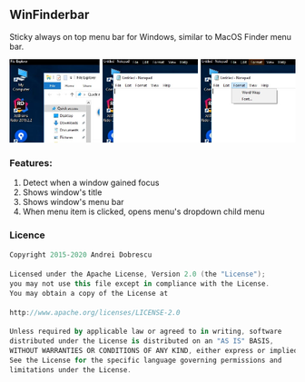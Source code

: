 ## WinFinderbar

Sticky always on top menu bar for Windows, similar to MacOS Finder menu bar.

![](https://github.com/andob/WinFinderbar/raw/master/demo.jpg)

### Features:

1. Detect when a window gained focus
2. Shows window's title
3. Shows window's menu bar
4. When menu item is clicked, opens menu's dropdown child menu

### Licence

```kotlin
Copyright 2015-2020 Andrei Dobrescu

Licensed under the Apache License, Version 2.0 (the "License");
you may not use this file except in compliance with the License.
You may obtain a copy of the License at

http://www.apache.org/licenses/LICENSE-2.0

Unless required by applicable law or agreed to in writing, software
distributed under the License is distributed on an "AS IS" BASIS,
WITHOUT WARRANTIES OR CONDITIONS OF ANY KIND, either express or implied.
See the License for the specific language governing permissions and
limitations under the License.
```
